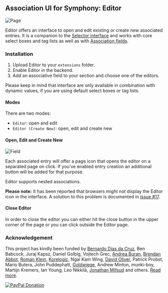 ## Association UI for Symphony: Editor

![Page](https://camo.githubusercontent.com/1a262140104a2a646036b30f931fb66ab4f5defd/687474703a2f2f70726f6a656b74652e6e696c73686f6572726d616e6e2e64652f73637265656e73686f74732f73796d5f6175692d656469746f722d706167652e706e67)

Editor offers an interface to open and edit existing or create new associated entries. It is a companion to the [Selector interface](https://github.com/hananils/association_ui_selector) and works with core select boxes and tag lists as well as with [Association fields](https://github.com/symphonists/association_field).

### Installation

1. Upload Editor to your `extensions` folder.
2. Enable Editor in the backend.
3. Add an associative field to your section and choose one of the editors.

Please keep in mind that interface are only available in combination with dynamic values, if you are using default select boxes or tag lists.

#### Modes

There are two modes:

- `Editor`: open and edit
- `Editor (Create New)`: open, edit and create new

#### Open, Edit and Create New

![Field](https://camo.githubusercontent.com/e39fd5b0bceb03f90d549c8b2cf205b384f1cde7/687474703a2f2f70726f6a656b74652e6e696c73686f6572726d616e6e2e64652f73637265656e73686f74732f73796d5f6175692d656469746f722d6669656c642e706e67)

Each associated entry will offer a page icon that opens the editor on a separated page on click.
If you've enabled entry creation an additional button will be added for that purpose.

Editor supports nested associations.

**Please note:** It has been reported that browsers might not display the Editor icon in the interface. A solution to this problem is documented in [issue #17](https://github.com/hananils/association_ui_editor/issues/17).

#### Close Editor

In order to close the editor you can either hit the close button in the upper corner of the page or you can click outside the Editor page.

### Acknowledgement

This project has kindly been funded by [Bernardo Dias da Cruz](http://bernardodiasdacruz.com/), Ben Babcock, Juraj Kapsz, Daniel Golbig, Vojtech Grec, [Andrea Buran](http://www.andreaburan.com/), [Brendan Abbot](http://bloodbone.ws/), [Roman Klein](http://romanklein.com), [Korelogic](http://korelogic.co.uk/), Ngai Kam Wing, [David Oliver](http://doliver.co.uk/), Patrick Probst, Mario Butera, John Puddephatt, [Goldwiege](http://www.goldwiege.de/), Andrew Minton, munki-boy, Martijn Kremers, Ian Young, Leo Nikkilä, [Jonathan Mifsud](http://jonmifsud.com/) and others. [Read more](http://www.getsymphony.com/discuss/thread/106489/).

[![PayPal Donation](https://www.paypalobjects.com/en_US/i/btn/btn_donate_LG.gif)](https://www.paypal.com/cgi-bin/webscr?cmd=_s-xclick&hosted_button_id=YAVPERDXP89TC)
